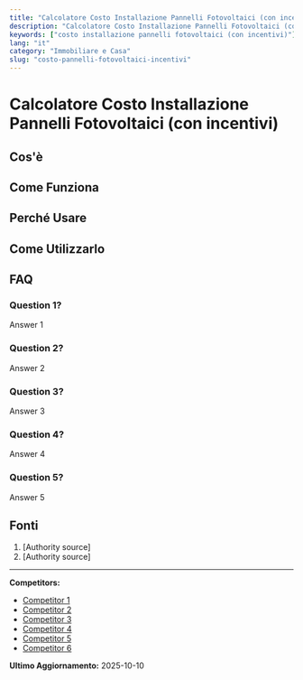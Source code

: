 ```yaml
---
title: "Calcolatore Costo Installazione Pannelli Fotovoltaici (con incentivi)"
description: "Calcolatore Costo Installazione Pannelli Fotovoltaici (con incentivi)"
keywords: ["costo installazione pannelli fotovoltaici (con incentivi)"]
lang: "it"
category: "Immobiliare e Casa"
slug: "costo-pannelli-fotovoltaici-incentivi"
---
```


# Calcolatore Costo Installazione Pannelli Fotovoltaici (con incentivi)

<!-- TODO: Add introduction -->

## Cos'è

<!-- TODO: Explain what this calculator does -->

## Come Funziona

<!-- TODO: Explain methodology -->

## Perché Usare

<!-- TODO: List benefits -->

## Come Utilizzarlo

<!-- TODO: Step-by-step guide -->

## FAQ

### Question 1?
Answer 1

### Question 2?
Answer 2

### Question 3?
Answer 3

### Question 4?
Answer 4

### Question 5?
Answer 5

## Fonti

1. [Authority source]
2. [Authority source]

---

**Competitors:**
- [Competitor 1](https://eniplenitude.com/calcolo-preventivo-fotovoltaico)
- [Competitor 2](https://www.tettosolare.it/index.php?pag=fvrequest&act=newform)
- [Competitor 3](https://www.enelx.com/it/it/simulatore-fotovoltaico)
- [Competitor 4](https://www.ticalcolo.com/calcolatore_fotovoltaico.html)
- [Competitor 5](https://www.eco-bonus.it/calcolo-incentivi-impianto-fotovoltaico-2025-bonus-casa-o-bonus-ristrutturazione/)
- [Competitor 6](http://www.rinnovabili.biz/incentivi-fotovoltaico.htm)

**Ultimo Aggiornamento:** 2025-10-10
